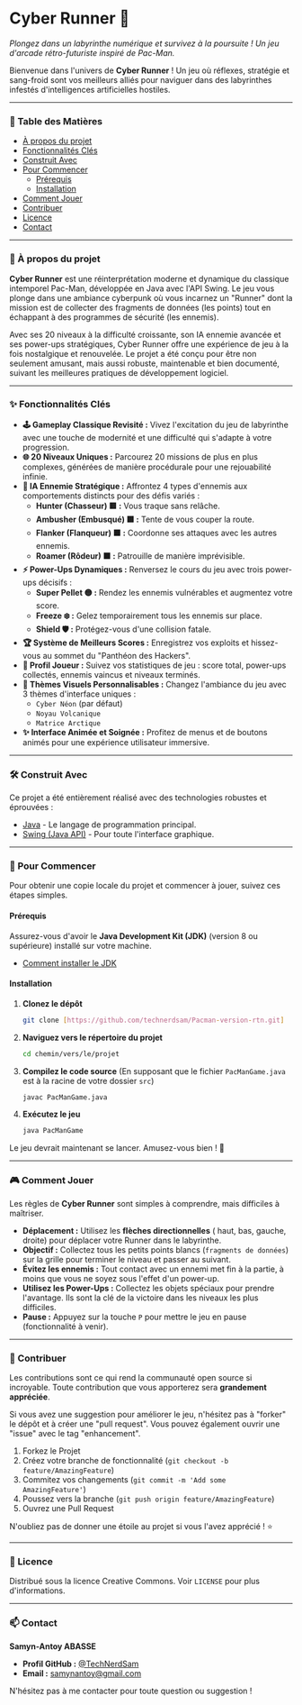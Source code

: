 # Cyber Runner 👾

_Plongez dans un labyrinthe numérique et survivez à la poursuite ! Un jeu d'arcade rétro-futuriste inspiré de Pac-Man._

Bienvenue dans l'univers de **Cyber Runner** ! Un jeu où réflexes, stratégie et sang-froid sont vos meilleurs alliés pour naviguer dans des labyrinthes infestés d'intelligences artificielles hostiles.

---

### 📜 Table des Matières

* [À propos du projet](#à-propos-du-projet)
* [Fonctionnalités Clés](#fonctionnalités-clés-sparkles)
* [Construit Avec](#construit-avec-hammer_and_wrench)
* [Pour Commencer](#pour-commencer-rocket)
    * [Prérequis](#prérequis)
    * [Installation](#installation)
* [Comment Jouer](#comment-jouer-video_game)
* [Contribuer](#contribuer-handshake)
* [Licence](#licence-page_facing_up)
* [Contact](#contact-mailbox)

---

### 📝 À propos du projet

**Cyber Runner** est une réinterprétation moderne et dynamique du classique intemporel Pac-Man, développée en Java avec l'API Swing. Le jeu vous plonge dans une ambiance cyberpunk où vous incarnez un "Runner" dont la mission est de collecter des fragments de données (les points) tout en échappant à des programmes de sécurité (les ennemis).

Avec ses 20 niveaux à la difficulté croissante, son IA ennemie avancée et ses power-ups stratégiques, Cyber Runner offre une expérience de jeu à la fois nostalgique et renouvelée. Le projet a été conçu pour être non seulement amusant, mais aussi robuste, maintenable et bien documenté, suivant les meilleures pratiques de développement logiciel.

---

### ✨ Fonctionnalités Clés

* **🕹️ Gameplay Classique Revisité :** Vivez l'excitation du jeu de labyrinthe avec une touche de modernité et une difficulté qui s'adapte à votre progression.
* **🌐 20 Niveaux Uniques :** Parcourez 20 missions de plus en plus complexes, générées de manière procédurale pour une rejouabilité infinie.
* **🤖 IA Ennemie Stratégique :** Affrontez 4 types d'ennemis aux comportements distincts pour des défis variés :
    * **Hunter (Chasseur) 🟥 :** Vous traque sans relâche.
    * **Ambusher (Embusqué) 🟪 :** Tente de vous couper la route.
    * **Flanker (Flanqueur) 🟧 :** Coordonne ses attaques avec les autres ennemis.
    * **Roamer (Rôdeur) 🟫 :** Patrouille de manière imprévisible.
* **⚡ Power-Ups Dynamiques :** Renversez le cours du jeu avec trois power-ups décisifs :
    * **Super Pellet 🟡 :** Rendez les ennemis vulnérables et augmentez votre score.
    * **Freeze ❄️ :** Gelez temporairement tous les ennemis sur place.
    * **Shield 🛡️ :** Protégez-vous d'une collision fatale.
* **🏆 Système de Meilleurs Scores :** Enregistrez vos exploits et hissez-vous au sommet du "Panthéon des Hackers".
* **👤 Profil Joueur :** Suivez vos statistiques de jeu : score total, power-ups collectés, ennemis vaincus et niveaux terminés.
* **🎨 Thèmes Visuels Personnalisables :** Changez l'ambiance du jeu avec 3 thèmes d'interface uniques :
    * `Cyber Néon` (par défaut)
    * `Noyau Volcanique`
    * `Matrice Arctique`
* **✨ Interface Animée et Soignée :** Profitez de menus et de boutons animés pour une expérience utilisateur immersive.

---

### 🛠️ Construit Avec

Ce projet a été entièrement réalisé avec des technologies robustes et éprouvées :

* [Java](https://www.java.com/) - Le langage de programmation principal.
* [Swing (Java API)](https://docs.oracle.com/javase/8/docs/api/javax/swing/package-summary.html) - Pour toute l'interface graphique.

---

### 🚀 Pour Commencer

Pour obtenir une copie locale du projet et commencer à jouer, suivez ces étapes simples.

#### Prérequis

Assurez-vous d'avoir le **Java Development Kit (JDK)** (version 8 ou supérieure) installé sur votre machine.

* [Comment installer le JDK](https://docs.oracle.com/en/java/javase/17/install/overview-jdk-installation.html)

#### Installation

1.  **Clonez le dépôt**
    ```sh
    git clone [https://github.com/technerdsam/Pacman-version-rtn.git]
    ```
2.  **Naviguez vers le répertoire du projet**
    ```sh
    cd chemin/vers/le/projet
    ```
3.  **Compilez le code source**
    (En supposant que le fichier `PacManGame.java` est à la racine de votre dossier `src`)
    ```sh
    javac PacManGame.java
    ```
4.  **Exécutez le jeu**
    ```sh
    java PacManGame
    ```
Le jeu devrait maintenant se lancer. Amusez-vous bien ! 🎉

---

### 🎮 Comment Jouer

Les règles de **Cyber Runner** sont simples à comprendre, mais difficiles à maîtriser.

* **Déplacement :** Utilisez les **flèches directionnelles** ( haut, bas, gauche, droite) pour déplacer votre Runner dans le labyrinthe.
* **Objectif :** Collectez tous les petits points blancs (`fragments de données`) sur la grille pour terminer le niveau et passer au suivant.
* **Évitez les ennemis :** Tout contact avec un ennemi met fin à la partie, à moins que vous ne soyez sous l'effet d'un power-up.
* **Utilisez les Power-Ups :** Collectez les objets spéciaux pour prendre l'avantage. Ils sont la clé de la victoire dans les niveaux les plus difficiles.
* **Pause :** Appuyez sur la touche `P` pour mettre le jeu en pause (fonctionnalité à venir).

---

### 🤝 Contribuer

Les contributions sont ce qui rend la communauté open source si incroyable. Toute contribution que vous apporterez sera **grandement appréciée**.

Si vous avez une suggestion pour améliorer le jeu, n'hésitez pas à "forker" le dépôt et à créer une "pull request". Vous pouvez également ouvrir une "issue" avec le tag "enhancement".

1.  Forkez le Projet
2.  Créez votre branche de fonctionnalité (`git checkout -b feature/AmazingFeature`)
3.  Commitez vos changements (`git commit -m 'Add some AmazingFeature'`)
4.  Poussez vers la branche (`git push origin feature/AmazingFeature`)
5.  Ouvrez une Pull Request

N'oubliez pas de donner une étoile au projet si vous l'avez apprécié ! ⭐

---

### 📄 Licence

Distribué sous la licence Creative Commons. Voir `LICENSE` pour plus d'informations.

---

### 📫 Contact

**Samyn-Antoy ABASSE**

* **Profil GitHub :** [@TechNerdSam](https://github.com/TechNerdSam)
* **Email :** samynantoy@gmail.com

N'hésitez pas à me contacter pour toute question ou suggestion !
